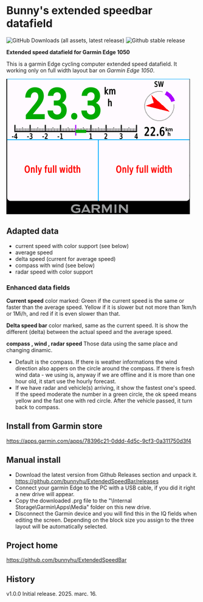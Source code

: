 # Bunny's extended speedbar datafield
![GitHub Downloads (all assets, latest release)](https://img.shields.io/github/downloads/bunnyhu/ExtendedSpeedBar/latest/total)
![Github stable release](https://img.shields.io/packagist/v/bunnyhu/ExtendedSpeedBar?label=Stable)

**Extended speed datafield for Garmin Edge 1050**

This is a garmin Edge cycling computer extended speed datafield. It working only on full width layout bar on *Garmin Edge 1050*.

![App Screenshot](https://github.com/bunnyhu/ExtendedSpeedBar/blob/master/readme-items/animation_v100.gif)  

## Adapted data
* current speed with color support (see below)
* average speed
* delta speed (current for average speed)
* compass with wind (see below)
* radar speed with color support

### Enhanced data fields

**Current speed** color marked: Green if the current speed is the same or faster than the average speed. Yellow if it is slower but not more than 1km/h or 1Mi/h, and red if it is even slower than that.

**Delta speed bar** color marked, same as the current speed. It is show the different (delta) between the actual speed and the average speed.

**compass , wind , radar speed** Those data using the same place and changing dinamic.
* Default is the compass. If there is weather informations the wind direction also appers on the circle around the compass. If there is fresh wind data - we using is, anyway if we are offline and it is more than one hour old, it start use the hourly forecast.
* If we have radar and vehicle(s) arriving, it show the fastest one's speed. If the speed moderate the number in a green circle, the ok speed means yellow and the fast one with red circle. After the vehicle passed, it turn back to compass.

## Install from Garmin store
https://apps.garmin.com/apps/78396c21-0ddd-4d5c-9cf3-0a311750d3f4

## Manual install
* Download the latest version from Github Releases section and unpack it. https://github.com/bunnyhu/ExtendedSpeedBar/releases
* Connect your garmin Edge to the PC with a USB cable, if you did it right a new drive will appear. 
* Copy the downloaded .prg file to the "\Internal Storage\Garmin\Apps\Media" folder on this new drive. 
* Disconnect the Garmin device and you will find this in the IQ fields when editing the screen. Depending on the block size you assign to the three layout will be automatically selected.

## Project home
https://github.com/bunnyhu/ExtendedSpeedBar

## History
v1.0.0    Initial release.  2025. marc. 16.